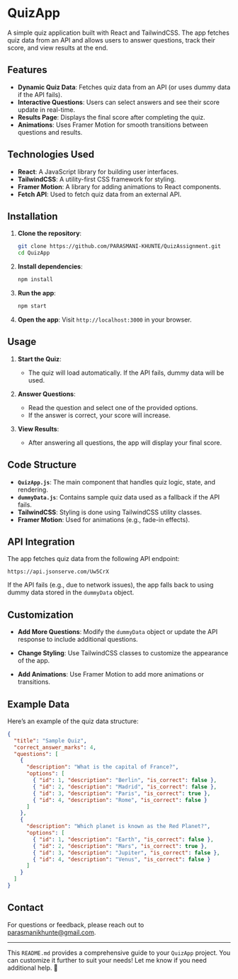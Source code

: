 

# QuizApp

A simple quiz application built with React and TailwindCSS. The app fetches quiz data from an API and allows users to answer questions, track their score, and view results at the end.

## Features

- **Dynamic Quiz Data**: Fetches quiz data from an API (or uses dummy data if the API fails).
- **Interactive Questions**: Users can select answers and see their score update in real-time.
- **Results Page**: Displays the final score after completing the quiz.
- **Animations**: Uses Framer Motion for smooth transitions between questions and results.

## Technologies Used

- **React**: A JavaScript library for building user interfaces.
- **TailwindCSS**: A utility-first CSS framework for styling.
- **Framer Motion**: A library for adding animations to React components.
- **Fetch API**: Used to fetch quiz data from an external API.

## Installation

1. **Clone the repository**:
   ```bash
   git clone https://github.com/PARASMANI-KHUNTE/QuizAssignment.git
   cd QuizApp
   ```

2. **Install dependencies**:
   ```bash
   npm install
   ```

3. **Run the app**:
   ```bash
   npm start
   ```

4. **Open the app**:
   Visit `http://localhost:3000` in your browser.

## Usage

1. **Start the Quiz**:
   - The quiz will load automatically. If the API fails, dummy data will be used.

2. **Answer Questions**:
   - Read the question and select one of the provided options.
   - If the answer is correct, your score will increase.

3. **View Results**:
   - After answering all questions, the app will display your final score.

## Code Structure

- **`QuizApp.js`**: The main component that handles quiz logic, state, and rendering.
- **`dummyData.js`**: Contains sample quiz data used as a fallback if the API fails.
- **TailwindCSS**: Styling is done using TailwindCSS utility classes.
- **Framer Motion**: Used for animations (e.g., fade-in effects).

## API Integration

The app fetches quiz data from the following API endpoint:
```
https://api.jsonserve.com/Uw5CrX
```

If the API fails (e.g., due to network issues), the app falls back to using dummy data stored in the `dummyData` object.

## Customization

- **Add More Questions**:
  Modify the `dummyData` object or update the API response to include additional questions.

- **Change Styling**:
  Use TailwindCSS classes to customize the appearance of the app.

- **Add Animations**:
  Use Framer Motion to add more animations or transitions.

## Example Data

Here’s an example of the quiz data structure:

```json
{
  "title": "Sample Quiz",
  "correct_answer_marks": 4,
  "questions": [
    {
      "description": "What is the capital of France?",
      "options": [
        { "id": 1, "description": "Berlin", "is_correct": false },
        { "id": 2, "description": "Madrid", "is_correct": false },
        { "id": 3, "description": "Paris", "is_correct": true },
        { "id": 4, "description": "Rome", "is_correct": false }
      ]
    },
    {
      "description": "Which planet is known as the Red Planet?",
      "options": [
        { "id": 1, "description": "Earth", "is_correct": false },
        { "id": 2, "description": "Mars", "is_correct": true },
        { "id": 3, "description": "Jupiter", "is_correct": false },
        { "id": 4, "description": "Venus", "is_correct": false }
      ]
    }
  ]
}
```

## Contact

For questions or feedback, please reach out to [parasmanikhunte@gmail.com](mailto:your-email@example.com).

---

This `README.md` provides a comprehensive guide to your `QuizApp` project. You can customize it further to suit your needs! Let me know if you need additional help. 🚀
